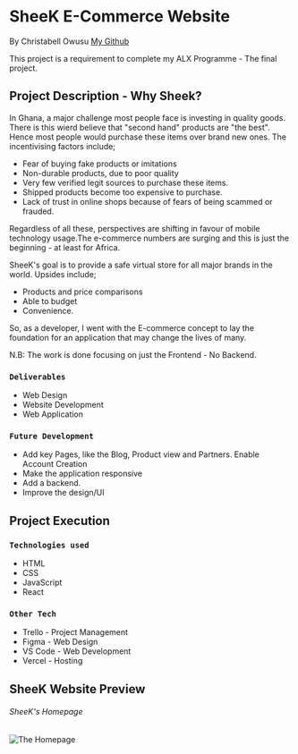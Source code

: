 # SheeK E-Commerce Website

By Christabell Owusu [My Github](https://github.com/Berl-lin)

This project is a requirement to complete my ALX Programme - The final project.

## Project Description - Why Sheek?

In Ghana, a major challenge most people face is investing in quality goods. There is this wierd believe that "second hand" products are "the best". Hence most people would purchase these items over brand new ones. The incentivising factors include;
- Fear of buying fake products or imitations
- Non-durable products, due to poor quality
- Very few verified legit sources to purchase these items.
- Shipped products become too expensive to purchase.
- Lack of trust in online shops because of fears of being scammed or frauded.

Regardless of all these, perspectives are shifting in favour of mobile technology usage.The e-commerce numbers are surging and this is just the beginning - at least for Africa.

SheeK's goal is to provide a safe virtual store for all major brands in the world. Upsides include;
- Products and price comparisons
- Able to budget 
- Convenience.

 So, as a developer, I went with the E-commerce concept to lay the foundation for an application that may change the lives of many.

N.B: The work is done focusing on just the Frontend - No Backend.


### `Deliverables`
- Web Design
- Website Development
- Web Application

### `Future Development`
- Add key Pages, like the Blog, Product view and Partners.
Enable Account Creation
- Make the application responsive
- Add a backend.
- Improve the design/UI


## Project Execution

### `Technologies used`
- HTML
- CSS
- JavaScript
- React


### `Other Tech`
- Trello - Project Management
- Figma - Web Design
- VS Code - Web Development
- Vercel - Hosting



## SheeK Website Preview

###### SheeK's Homepage

![The Homepage](https://github.com/Berl-lin/Sheek-E-Commerce/blob/master/public/SheekHomepagescreenshot.jpg)
